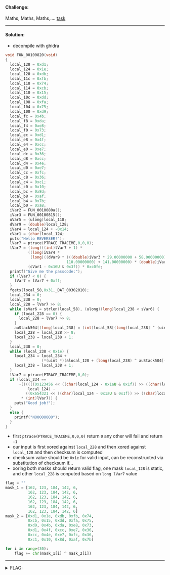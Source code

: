 #### Challenge:

Maths, Maths, Maths,.... [task](./task ":ignore")

---

#### Solution:

- decompile with ghidra

```c
void FUN_00100820(void)
{
  local_128 = 0xd1;
  local_124 = 0x1e;
  local_120 = 0xdb;
  local_11c = 0xfb;
  local_118 = 0x74;
  local_114 = 0xcb;
  local_110 = 0x15;
  local_10c = 0xdd;
  local_108 = 0xfa;
  local_104 = 0x75;
  local_100 = 0xd9;
  local_fc = 0x4b;
  local_f8 = 0xda;
  local_f4 = 0xe8;
  local_f0 = 0x73;
  local_ec = 0xd1;
  local_e8 = 0x4f;
  local_e4 = 0xcc;
  local_e0 = 0xe7;
  local_dc = 0x36;
  local_d8 = 0xcc;
  local_d4 = 0x4e;
  local_d0 = 0xe7;
  local_cc = 0xfc;
  local_c8 = 0x36;
  local_c4 = 0xc1;
  local_c0 = 0x10;
  local_bc = 0x8d;
  local_b8 = 0xaf;
  local_b4 = 0x7b;
  local_b0 = 0xa8;
  iVar2 = FUN_0010080a();
  iVar3 = FUN_00100815();
  uVar5 = (ulong)local_118;
  dVar9 = (double)local_128;
  iVar4 = local_124 + -0x14;
  cVar1 = (char)local_124;
  puts("Hello REVERSER!");
  lVar7 = ptrace(PTRACE_TRACEME,0,0,0);
  lVar7 = (long)((int)lVar7 + 1) *
          ((long)iVar4 *
           (long)((dVar9 * (((double)iVar3 * 29.00000000 + 58.00000000) * (double)uVar5 +
                           110.00000000) + 141.00000000) * (double)iVar2 + 20.00000000) >>
          (cVar1 - 0x16U & 0x3f)) * 0xc0fe;
  printf("Give me the passcode:");
  if (lVar7 < 0) {
    lVar7 = lVar7 + 0xff;
  }
  fgets(local_58,0x31,_DAT_00302010);
  local_234 = 0;
  local_238 = 0;
  local_228 = lVar7 >> 8;
  while (sVar6 = strlen(local_58), (ulong)(long)local_238 < sVar6) {
    if (local_228 == 0) {
      local_228 = lVar7 >> 8;
    }
    auStack504[(long)local_238] = (int)local_58[(long)local_238] ^ (uint)local_228 & 0xff;
    local_228 = local_228 >> 8;
    local_238 = local_238 + 1;
  }
  local_238 = 0;
  while (local_238 < 0x1e) {
    local_234 = local_234 +
                (*(uint *)(&local_128 + (long)local_238) ^ auStack504[(long)local_238] | 1);
    local_238 = local_238 + 1;
  }
  lVar7 = ptrace(PTRACE_TRACEME,0,0);
  if (local_234 ==
      -((((((0x123456 << ((char)local_124 - 0x1aU & 0x1f)) >> ((char)local_128 + 0x48U & 0x1f)) +
          local_124) -
         ((0x654321 << ((char)local_124 - 0x1aU & 0x1f)) >> ((char)local_128 + 0x48U & 0x1f))) + 3)
       * (int)lVar7)) {
    puts("Good job!");
  }
  else {
    printf("NOOOOOOOO");
  }
}
```

- first `ptrace(PTRACE_TRACEME,0,0,0)` return `0` any other will fail and return `-1`
- our input is first xored against `local_228` and then xored against `local_128` and then checksum is computed
- checksum value should be `0x1e` for valid input, can be reconstructed via substitution of checksum if...
- xoring both masks should return valid flag, one mask `local_128` is static, and other `local_228` is conputed based on `long lVar7` value

```python
flag = ""
mask_1 = [162, 123, 184, 142, 6,
          162, 123, 184, 142, 6,
          162, 123, 184, 142, 6,
          162, 123, 184, 142, 6,
          162, 123, 184, 142, 6,
          162, 123, 184, 142, 6]
mask_2 = [0xd1, 0x1e, 0xdb, 0xfb, 0x74,
          0xcb, 0x15, 0xdd, 0xfa, 0x75,
          0xd9, 0x4b, 0xda, 0xe8, 0x73,
          0xd1, 0x4f, 0xcc, 0xe7, 0x36,
          0xcc, 0x4e, 0xe7, 0xfc, 0x36,
          0xc1, 0x10, 0x8d, 0xaf, 0x7b]

for i in range(30):
    flag += chr(mask_1[i] ^ mask_2[i])
```

---

<details><summary>FLAG:</summary>

```
securinets{0bfus4ti0n5_r0ck5!}
```

</details>
<br/>
